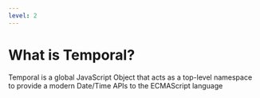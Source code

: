 ```yaml
---
level: 2
---
```

# What is Temporal?

Temporal is a global JavaScript Object that acts as a top-level namespace to provide a modern Date/Time APIs to the ECMAScript language
